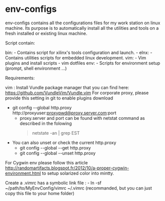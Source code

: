 # env-configs

env-configs contains all the configurations files for my work station on linux machine. 
Its purpose is to automatically install all the utilities and tools on a fresh installed or existing linux machine.

Script contain:

bin:
    - Contains script for xilinx's tools configuration and launch.
    -
elnx:
    - Contains utilities scripts for embedded linux development.
vim:
    - Vim plugins and install scripts
    - vim dotfiles
env:
    - Scripts for environment setup (prompt, shell environment ...)


Requirements:

vim :
Install Vundle package manager that you can find here: https://github.com/VundleVim/Vundle.vim
For corporate proxy, please provide this setting in git to enable plugins download
 - git config --global http.proxy http://proxyuser:proxypwd@proxy.server.com:port
    - proxy.server and port can be found with netstat command as described in the folowing  
      > netstate -an | grep EST
- You can also unset or check the current http.proxy
   - git config --global --get http.proxy 
   - git config --global --unset http.proxy 


For Cygwin env please follow this article http://randomartifacts.blogspot.fr/2012/10/a-proper-cygwin-environment.html to setup 
solarized color into mintty.

Create a .vimrc has a symbolic link file : - ln -sf ~/path/to/MyEnvConfig/vimrc ~/.vimrc (recommanded, but you can just copy this file to your home folder)
